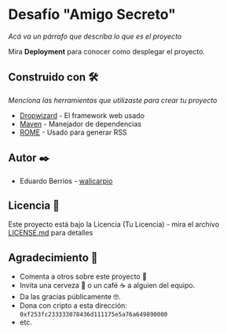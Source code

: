 # Desafío "Amigo Secreto"

_Acá va un párrafo que describa lo que es el proyecto_

Mira **Deployment** para conocer como desplegar el proyecto.


## Construido con 🛠️

_Menciona las herramientas que utilizaste para crear tu proyecto_

* [Dropwizard](http://www.dropwizard.io/1.0.2/docs/) - El framework web usado
* [Maven](https://maven.apache.org/) - Manejador de dependencias
* [ROME](https://rometools.github.io/rome/) - Usado para generar RSS

## Autor ✒️

* Eduardo Berrios - [walicarpio](https://github.com/walicarpio)

## Licencia 📄

Este proyecto está bajo la Licencia (Tu Licencia) - mira el archivo [LICENSE.md](LICENSE.md) para detalles

## Agradecimiento 🎁

* Comenta a otros sobre este proyecto 📢
* Invita una cerveza 🍺 o un café ☕ a alguien del equipo. 
* Da las gracias públicamente 🤓.
* Dona con cripto a esta dirección: `0xf253fc233333078436d111175e5a76a649890000`
* etc.
